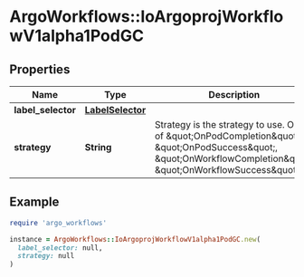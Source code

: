# ArgoWorkflows::IoArgoprojWorkflowV1alpha1PodGC

## Properties

| Name | Type | Description | Notes |
| ---- | ---- | ----------- | ----- |
| **label_selector** | [**LabelSelector**](LabelSelector.md) |  | [optional] |
| **strategy** | **String** | Strategy is the strategy to use. One of \&quot;OnPodCompletion\&quot;, \&quot;OnPodSuccess\&quot;, \&quot;OnWorkflowCompletion\&quot;, \&quot;OnWorkflowSuccess\&quot; | [optional] |

## Example

```ruby
require 'argo_workflows'

instance = ArgoWorkflows::IoArgoprojWorkflowV1alpha1PodGC.new(
  label_selector: null,
  strategy: null
)
```

